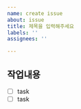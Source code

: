```yaml
---
name: create issue
about: issue
title: 제목을 입력해주세요
labels: ''
assignees: ''

---
```


## 작업내용
- [ ] task
- [ ] task
